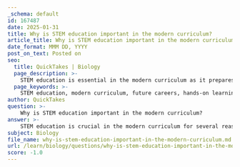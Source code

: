 ```yaml
---
_schema: default
id: 167487
date: 2025-01-31
title: Why is STEM education important in the modern curriculum?
article_title: Why is STEM education important in the modern curriculum?
date_format: MMM DD, YYYY
post_on_text: Posted on
seo:
  title: QuickTakes | Biology
  page_description: >-
    STEM education is essential in the modern curriculum as it prepares students for careers, enhances critical thinking, promotes hands-on learning, and equips them to tackle global challenges with an emphasis on inclusivity and collaboration.
  page_keywords: >-
    STEM education, modern curriculum, future careers, hands-on learning, critical thinking, problem-solving, engagement, collaboration, global challenges, inclusivity, diversity
author: QuickTakes
question: >-
    Why is STEM education important in the modern curriculum?
answer: >-
    STEM education is crucial in the modern curriculum for several reasons:\n\n1. **Preparation for Future Careers**: As the job market increasingly demands skills in science, technology, engineering, and mathematics, STEM education equips students with the necessary knowledge and competencies to thrive in these fields. This preparation is essential not only for traditional STEM careers but also for roles in various industries that require analytical and problem-solving skills.\n\n2. **Hands-On Learning and Real-World Applications**: STEM education emphasizes experiential learning, where students engage in hands-on activities and real-world problem-solving. For example, in a biology lab, students might conduct experiments that require them to apply mathematical concepts to analyze data. This approach helps students understand the relevance of their studies and fosters a deeper comprehension of complex concepts.\n\n3. **Enhancing Critical Thinking and Problem-Solving Skills**: STEM education encourages students to think critically and approach problems methodically. By engaging in collaborative projects and discussions, students learn to analyze situations, develop solutions, and evaluate outcomes, which are essential skills in any career.\n\n4. **Promoting Engagement and Collaboration**: Active participation is a cornerstone of effective learning in STEM. Techniques such as group discussions, interactive technology (like iClicker), and collaborative projects foster a dynamic classroom environment. This engagement not only enhances retention of information but also builds teamwork skills, which are vital in the modern workplace.\n\n5. **Addressing Global Challenges**: Many of the world's pressing issues, such as climate change, healthcare disparities, and technological advancements, require innovative solutions grounded in STEM knowledge. By integrating STEM education into the curriculum, students are better prepared to tackle these challenges and contribute positively to society.\n\n6. **Inclusivity and Diversity**: STEM education initiatives often focus on inclusivity, aiming to attract a diverse range of students into these fields. This diversity is essential for fostering innovation and ensuring that a variety of perspectives are considered in problem-solving processes.\n\nIn summary, STEM education is vital in the modern curriculum as it prepares students for future careers, enhances critical thinking, promotes engagement, and equips them to address global challenges. By integrating STEM principles into education, we can cultivate a generation of learners who are not only knowledgeable but also capable of making meaningful contributions to society.
subject: Biology
file_name: why-is-stem-education-important-in-the-modern-curriculum.md
url: /learn/biology/questions/why-is-stem-education-important-in-the-modern-curriculum
score: -1.0
---
```


&nbsp;
